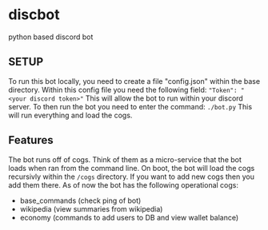 # discbot
python based discord bot

## SETUP
To run this bot locally, you need to create a file "config.json" within the base directory.
Within this config file you need the following field:
`"Token": "<your discord token>"`
This will allow the bot to run within your discord server.
To then run the bot you need to enter the command:
`./bot.py`
This will run everything and load the cogs.

## Features
The bot runs off of cogs. Think of them as a micro-service that the bot loads when ran from the command line.
On boot, the bot will load the cogs recursivly within the `/cogs` directory. If you want to add new cogs then you add them there.
As of now the bot has the following operational cogs:
- base_commands (check ping of bot)
- wikipedia (view summaries from wikipedia)
- economy (commands to add users to DB and view wallet balance)


